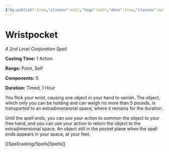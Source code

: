 ```yaml
---
{"dg-publish":true,"aliases":null,"tags":null,"done":true,"classes":null,"spellLevel":2,"school":"Conjuration","source":"EGW","permalink":"/spells/wristpocket/","dgHomeLink":false,"dgPassFrontmatter":true}
---
```


# Wristpocket
*A 2nd Level Conjuration Spell.*

**Casting Time:** 1 Action

**Range:** Point, Self

**Components:** S 

**Duration:** Timed, 1 Hour

You flick your wrist, causing one object in your hand to vanish. The object, which only you can be holding and can weigh no more than 5 pounds, is transported to an extradimensional space, where it remains for the duration.



Until the spell ends, you can use your action to summon the object to your free hand, and you can use your action to return the object to the extradimensional space. An object still in the pocket plane when the spell ends appears in your space, at your feet.

[[Spellcasting/Spells|Spells]]